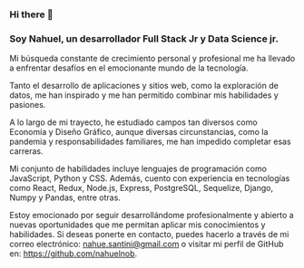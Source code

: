 ### Hi there 👋

### Soy Nahuel, un desarrollador Full Stack Jr y Data Science jr. 

Mi búsqueda constante de crecimiento personal y profesional me ha llevado a enfrentar desafíos en el emocionante mundo de la tecnología. 

Tanto el desarrollo de aplicaciones y sitios web, como la exploración de datos, me han inspirado y me han permitido combinar mis habilidades y pasiones.

A lo largo de mi trayecto, he estudiado campos tan diversos como Economía y Diseño Gráfico, aunque diversas circunstancias, como la pandemia y responsabilidades familiares, me han impedido completar esas carreras.

Mi conjunto de habilidades incluye lenguajes de programación como JavaScript, Python y CSS. Además, cuento con experiencia en tecnologías como React, Redux, Node.js, Express, PostgreSQL, Sequelize, Django, Numpy y Pandas, entre otras.

Estoy emocionado por seguir desarrollándome profesionalmente y abierto a nuevas oportunidades que me permitan aplicar mis conocimientos y habilidades. Si deseas ponerte en contacto, puedes hacerlo a través de mi correo electrónico: nahue.santini@gmail.com o visitar mi perfil de GitHub en: https://github.com/nahuelnob.

<!--
**nahuelnob/nahuelnob** is a ✨ _special_ ✨ repository because its `README.md` (this file) appears on your GitHub profile.

<img src="https://github.com/nahuelnob/nahuelnob/assets/114954864/cdf1181b-2662-4e11-8fa8-0add77a7d1aa" width=50px/>
<img src="https://github.com/nahuelnob/nahuelnob/assets/114954864/aba171f5-d0da-41fa-b5a7-141fe866ff2e" width=50px/>
<img src="https://cdn.worldvectorlogo.com/logos/react-2.svg" width=50px/>
<img src="https://cdn.worldvectorlogo.com/logos/redux.svg" width=50px/>
<img src="https://cdn.worldvectorlogo.com/logos/nodejs-1.svg" width=50px/>
<img src="https://cdn.worldvectorlogo.com/logos/postgresql.svg" width=50px/>

>[!IMPORTANT]
>Nahue


Here are some ideas to get you started:

- 🔭 I’m currently working on ...
- 🌱 I’m currently learning ...
- 👯 I’m looking to collaborate on ...
- 🤔 I’m looking for help with ...
- 💬 Ask me about ...
- 📫 How to reach me: ...
- 😄 Pronouns: ...
- ⚡ Fun fact: ...
-->
